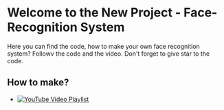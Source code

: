 # Welcome to the New Project - Face-Recognition System
Here you can find the code, how to make your own face recognition system? Followv the code and the video. Don't forget to give star to the code.

## How to make?

- [![YouTube Video Playlist](https://img.shields.io/youtube/views/CH_KO1wim2?label=Views&style=for-the-badge&color=red&labelColor=ce4630)](https://youtube.com/playlist?list=PLI6ZWe5G7DT_h6ECScaXTDennkMHUEjgR&si=F2eccc_ArMORI5Lw)

